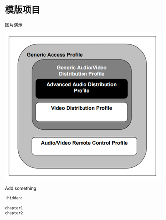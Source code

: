 # 模版项目

图片演示

![](../assets/a2dp_arch.png)

Add something

```{toctree}
:hidden:

chapter1
chapter2

```


